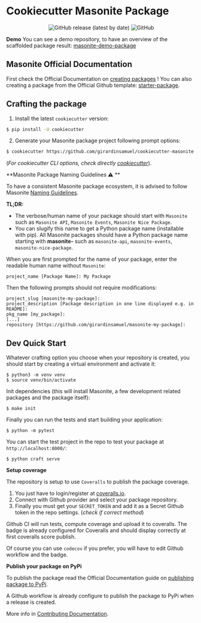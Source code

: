 # Cookiecutter Masonite Package

<p align="center">
  <img src="https://pyup.io/repos/github/girardinsamuel/cookiecutter-masonite-package/shield.svg" class="badge-modal-trigger shield" data-toggle="tooltip" data-placement="top" title="" id="shield" data-original-title="show url">
  <img alt="GitHub release (latest by date)" src="https://img.shields.io/github/v/release/girardinsamuel/cookiecutter-masonite-package">
  <img alt="GitHub" src="https://img.shields.io/github/license/girardinsamuel/cookiecutter-masonite-package">
</p>

**Demo**
You can see a demo repository, to have an overview of the scaffolded package result:
[masonite-demo-package](https://github.com/girardinsamuel/masonite-demo-package)

## Masonite Official Documentation

First check the Official Documentation on [creating packages](https://docs.masoniteproject.com/advanced/creating-packages) !
You can also creating a package from the Official Github template: [starter-package](https://github.com/MasoniteFramework/starter-package).

## Crafting the package

1. Install the latest `cookiecutter` version:

```bash
$ pip install -U cookiecutter
```

2. Generate your Masonite package project following prompt options:

```bash
$ cookiecutter https://github.com/girardinsamuel/cookiecutter-masonite-package.git
```

(_For cookiecutter CLI options, check directly [cookiecutter](https://github.com/cookiecutter/cookiecutter)_).

**Masonite Package Naming Guidelines ⚠️ **

To have a consistent Masonite package ecosystem, it is advised to follow Masonite [Naming Guidelines](https://github.com/MasoniteFramework/starter-package).

**TL;DR:**

- The verbose/human name of your package should start with `Masonite` such as `Masonite API`, `Masonite Events`, `Masonite Nice Package`.
- You can slugify this name to get a Python package name (installable with pip). All Masonite packages should have a
  Python package name starting with **masonite-** such as `masonite-api`, `masonite-events`, `masonite-nice-package`.

When you are first prompted for the name of your package, enter the readable human name without `Masonite`:

```
project_name [Package Name]: My Package
```

Then the following prompts should not require modifications:

```
project_slug [masonite-my-package]:
project_description [Package description in one line displayed e.g. in README]:
pkg_name [my_package]:
[...]
repository [https://github.com/girardinsamuel/masonite-my-package]:
```

## Dev Quick Start

Whatever crafting option you choose when your repository is created, you should start by creating a virtual environment and activate it:

```
$ python3 -m venv venv
$ source venv/bin/activate
```

Init dependencies (this will install Masonite, a few development related packages and the package itself):

```
$ make init
```

Finally you can run the tests and start building your application:

```
$ python -m pytest
```

You can start the test project in the repo to test your package at `http://localhost:8000/`:

```
$ python craft serve
```

**Setup coverage**

The repository is setup to use `Coveralls` to publish the package coverage.

1. You just have to login/register at [coveralls.io](https://coveralls.io/).
2. Connect with Github provider and select your package repository.
3. Finally you must get your `SECRET_TOKEN` and add it as a Secret Github token in the repo settings. (_check if correct method_)

Github CI will run tests, compute coverage and upload it to coveralls. The badge is already configured for
Coveralls and should display correctly at first coveralls score publish.

Of course you can use `codecov` if you prefer, you will have to edit Github workflow and the badge.

**Publish your package on PyPi**

To publish the package read the Official Documentation guide on [publishing package to PyPi](https://docs.masoniteproject.com/advanced/creating-packages#uploading-to-pypi).

A Github workflow is already configure to publish the package to PyPi when
a release is created.

More info in [Contributing Documentation](CONTRIBUTING.md).
